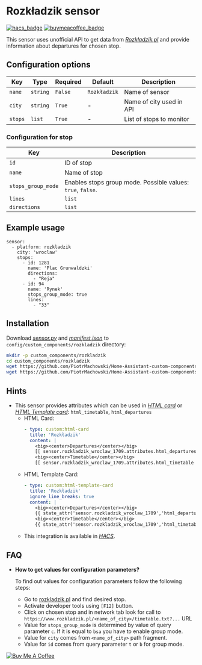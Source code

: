# Rozkładzik sensor
 
[![hacs_badge](https://img.shields.io/badge/HACS-Default-orange.svg)](https://github.com/custom-components/hacs)
[![buymeacoffee_badge](https://img.shields.io/badge/Donate-buymeacoffe-ff813f?style=flat)](https://www.buymeacoffee.com/PiotrMachowski)

This sensor uses unofficial API to get data from [*Rozkładzik.pl*](https://www.rozkladzik.pl) and provide information about departures for chosen stop.

## Configuration options

| Key | Type | Required | Default | Description |
| --- | --- | --- | --- | --- |
| `name` | `string` | `False` | `Rozkładzik` | Name of sensor |
| `city` | `string` | `True` | - | Name of city used in API |
| `stops` | `list` | `True` | - | List of stops to monitor |

### Configuration for stop

| Key | Description |
| --- | --- | 
| `id` | ID of stop |
| `name` | Name of stop |
| `stops_group_mode` | Enables stops group mode. Possible values: `true`, `false`. |
| `lines` | `list` | `False` | all available | List of monitored lines. |
| `directions` | `list` | `False` | all available | List of monitored directions. |

## Example usage

```
sensor:
  - platform: rozkladzik
    city: 'wroclaw'
    stops:
      - id: 1281
        name: 'Plac Grunwaldzki'
        directions:
          - "Reja"
      - id: 94
        name: 'Rynek'
        stops_group_mode: true
        lines:
          - "33"
```

## Installation

Download [*sensor.py*](https://github.com/PiotrMachowski/Home-Assistant-custom-components-Rozkladzik/raw/master/custom_components/rozkladzik/sensor.py) and [*manifest.json*](https://github.com/PiotrMachowski/Home-Assistant-custom-components-Rozkladzik/raw/master/custom_components/rozkladzik/manifest.json) to `config/custom_components/rozkladzik` directory:
```bash
mkdir -p custom_components/rozkladzik
cd custom_components/rozkladzik
wget https://github.com/PiotrMachowski/Home-Assistant-custom-components-Rozkladzik/raw/master/custom_components/rozkladzik/sensor.py
wget https://github.com/PiotrMachowski/Home-Assistant-custom-components-Rozkladzik/raw/master/custom_components/rozkladzik/manifest.json
```


## Hints

* This sensor provides attributes which can be used in [*HTML card*](https://github.com/PiotrMachowski/Home-Assistant-Lovelace-HTML-card) or [*HTML Template card*](https://github.com/PiotrMachowski/Home-Assistant-Lovelace-HTML-Template-card): `html_timetable`, `html_departures`
  * HTML Card:
    ```yaml
    - type: custom:html-card
      title: 'Rozkładzik'
      content: |
        <big><center>Departures</center></big>
        [[ sensor.rozkladzik_wroclaw_1709.attributes.html_departures ]]
        <big><center>Timetable</center></big>
        [[ sensor.rozkladzik_wroclaw_1709.attributes.html_timetable ]]
    ```
  * HTML Template Card:
    ```yaml
    - type: custom:html-template-card
      title: 'Rozkładzik'
      ignore_line_breaks: true
      content: |
        <big><center>Departures</center></big>
        {{ state_attr('sensor.rozkladzik_wroclaw_1709','html_departures') }}
        <big><center>Timetable</center></big>
        {{ state_attr('sensor.rozkladzik_wroclaw_1709','html_timetable') }}
    ```
  * This integration is available in [*HACS*](https://github.com/custom-components/hacs/).
## FAQ

* **How to get values for configuration parameters?**

  To find out values for configuration parameters follow the following steps: 
  - Go to [rozkladzik.pl](https://www.rozkladzik.pl) and find desired stop.
  - Activate developer tools using `[F12]` button.
  - Click on chosen stop and in network tab look for call to `https://www.rozkladzik.pl/<name_of_city>/timetable.txt?...` URL
  - Value for `stops_group_mode` is determined by value of query parameter `c`. If it is equal to `bsa` you have to enable group mode.
  - Value for `city` comes from `<name_of_city>` path fragment.
  - Value for `id` comes from query parameter `t` or `b` for group mode.

<a href="https://www.buymeacoffee.com/PiotrMachowski" target="_blank"><img src="https://bmc-cdn.nyc3.digitaloceanspaces.com/BMC-button-images/custom_images/orange_img.png" alt="Buy Me A Coffee" style="height: auto !important;width: auto !important;" ></a>
